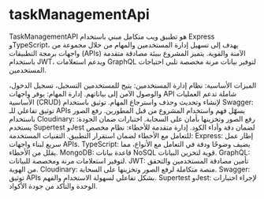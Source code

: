 ﻿# taskManagementApi
TaskManagementAPI هو تطبيق ويب متكامل مبني باستخدام Express وTypeScript، يهدف إلى تسهيل إدارة المستخدمين والمهام من خلال مجموعة من واجهات برمجة التطبيقات (APIs) الآمنة والقوية. يتميز المشروع ببيئة مصادقة متقدمة باستخدام JWT، ويدعم استعلامات GraphQL لتوفير بيانات مرنة مخصصة تلبي احتياجات المستخدمين.

الميزات الأساسية:
نظام إدارة المستخدمين: يتيح للمستخدمين التسجيل، تسجيل الدخول، والوصول الآمن إلى بياناتهم.
إدارة المهام: يوفر واجهات API شاملة تدعم العمليات الأساسية (CRUD) لإنشاء وتحديث وحذف واسترجاع المهام.
توثيق باستخدام Swagger: توثيق تفاعلي للـ APIs يسهّل فهم واستخدام المشروع من قبل المطورين.
رفع الصور باستخدام Cloudinary: رفع الصور وتخزينها بأمان على السحابة.
اختبارات ضمان الجودة: يستخدم Supertest وJest لضمان دقة وأداء الكود.
إدارة متقدمة للأخطاء: نظام مخصص للتعامل مع الأخطاء لضمان استقرار التطبيق.
التقنيات المستخدمة:
Express: إطار عمل سريع لبناء واجهات APIs.
TypeScript: يضيف وضوحًا ودقة في التعامل مع الأنواع، مما يقلل من الأخطاء.
MongoDB: قاعدة بيانات NoSQL قوية لتخزين البيانات.
GraphQL: لتوفير استعلامات مرنة ومخصصة للبيانات.
JWT: تأمين مصادقة المستخدمين والتحقق من الهوية.
Cloudinary: منصة متكاملة لرفع الصور وتخزينها على السحابة.
Swagger: توثيق APIs بشكل تفاعلي لسهولة الاستخدام والفهم.
Supertest وJest: لإجراء اختبارات الوحدة والتأكد من جودة الأكواد.
